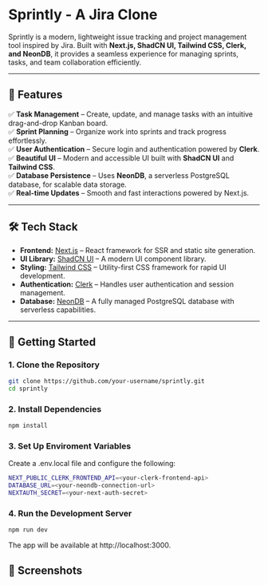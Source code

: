 # Sprintly - A Jira Clone

Sprintly is a modern, lightweight issue tracking and project management tool inspired by Jira. Built with **Next.js, ShadCN UI, Tailwind CSS, Clerk, and NeonDB**, it provides a seamless experience for managing sprints, tasks, and team collaboration efficiently.

---

## 🚀 Features

✅ **Task Management** – Create, update, and manage tasks with an intuitive drag-and-drop Kanban board.  
✅ **Sprint Planning** – Organize work into sprints and track progress effortlessly.  
✅ **User Authentication** – Secure login and authentication powered by **Clerk**.  
✅ **Beautiful UI** – Modern and accessible UI built with **ShadCN UI** and **Tailwind CSS**.  
✅ **Database Persistence** – Uses **NeonDB**, a serverless PostgreSQL database, for scalable data storage.  
✅ **Real-time Updates** – Smooth and fast interactions powered by Next.js.

---

## 🛠️ Tech Stack

- **Frontend:** [Next.js](https://nextjs.org/) – React framework for SSR and static site generation.
- **UI Library:** [ShadCN UI](https://ui.shadcn.com/) – A modern UI component library.
- **Styling:** [Tailwind CSS](https://tailwindcss.com/) – Utility-first CSS framework for rapid UI development.
- **Authentication:** [Clerk](https://clerk.com/) – Handles user authentication and session management.
- **Database:** [NeonDB](https://neon.tech/) – A fully managed PostgreSQL database with serverless capabilities.

---

## 🎯 Getting Started

### **1. Clone the Repository**
```bash
git clone https://github.com/your-username/sprintly.git
cd sprintly
```
### **2. Install Dependencies**
```bash
npm install 
```
### **3. Set Up Enviroment Variables**
Create a .env.local file and configure the following:
```bash
NEXT_PUBLIC_CLERK_FRONTEND_API=<your-clerk-frontend-api>
DATABASE_URL=<your-neondb-connection-url>
NEXTAUTH_SECRET=<your-next-auth-secret>
``` 
### **4. Run the Development Server**
```bash 
npm run dev
```
The app will be available at http://localhost:3000.

## 📸 Screenshots



